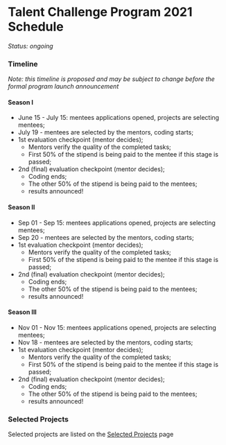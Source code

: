# Talent Challenge Program 2021 Schedule

_Status: ongoing_

### Timeline
_Note: this timeline is proposed and may be subject to change before the formal program launch announcement_

#### Season I

- June 15 - July 15: mentees applications opened, projects are selecting mentees;
- July 19 - mentees are selected by the mentors, coding starts;
- 1st evaluation checkpoint (mentor decides);
    - Mentors verify the quality of the completed tasks;
    - First 50% of the stipend is being paid to the mentee if this stage is passed;
- 2nd (final) evaluation checkpoint (mentor decides);
    - Coding ends;
    - The other 50% of the stipend is being paid to the mentees;
    - results announced!

#### Season II

- Sep 01 - Sep 15: mentees applications opened, projects are selecting mentees;
- Sep 20 - mentees are selected by the mentors, coding starts;
- 1st evaluation checkpoint (mentor decides);
    - Mentors verify the quality of the completed tasks;
    - First 50% of the stipend is being paid to the mentee if this stage is passed;
- 2nd (final) evaluation checkpoint (mentor decides);
    - Coding ends;
    - The other 50% of the stipend is being paid to the mentees;
    - results announced!

#### Season III

- Nov 01 - Nov 15: mentees applications opened, projects are selecting mentees;
- Nov 18 - mentees are selected by the mentors, coding starts;
- 1st evaluation checkpoint (mentor decides);
    - Mentors verify the quality of the completed tasks;
    - First 50% of the stipend is being paid to the mentee if this stage is passed;
- 2nd (final) evaluation checkpoint (mentor decides);
    - Coding ends;
    - The other 50% of the stipend is being paid to the mentees;
    - results announced!

### Selected Projects

Selected projects are listed on the [Selected Projects](selected-projects.md) page
